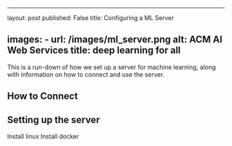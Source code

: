 
---
layout: post
published: False
title: Configuring a ML Server

images:
    - url: /images/ml_server.png
      alt: ACM AI Web Services
      title: deep learning for all
---

This is a run-down of how we set up a server for machine learning, along with information on how to connect and use the server.

## How to Connect


## Setting up the server
Install linux
Install docker

